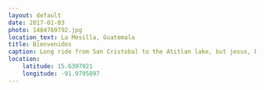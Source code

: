 ```yaml
---
layout: default
date: 2017-01-03
photo: 1484769792.jpg
location_text: La Mesilla, Guatemala
title: Bienvenidos
caption: Long ride from San Cristobal to the Atitlan lake, but jesus, Bienvenidos a Guatemala!
location:
    latitude: 15.6397021
    longitude: -91.9795897
---
```

